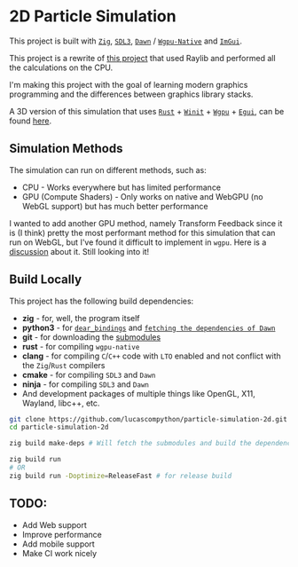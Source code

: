 # 2D Particle Simulation
This project is built with [`Zig`](https://ziglang.org/), [`SDL3`](https://github.com/libsdl-org/SDL), [`Dawn`](https://github.com/google/dawn) / [`Wgpu-Native`](https://github.com/gfx-rs/wgpu-native) and [`ImGui`](https://github.com/ocornut/imgui).

This project is a rewrite of [this project](https://github.com/lucascompython/particles) that used Raylib and performed all the calculations on the CPU.

I'm making this project with the goal of learning modern graphics programming and the differences between graphics library stacks.

A 3D version of this simulation that uses [`Rust`](https://www.rust-lang.org/) + [`Winit`](https://github.com/rust-windowing/winit) + [`Wgpu`](https://github.com/gfx-rs/wgpu) + [`Egui`](https://github.com/emilk/egui), can be found [here](https://github.com/lucascompython/particle-simulation-3d).

## Simulation Methods
The simulation can run on different methods, such as:
- CPU - Works everywhere but has limited performance
- GPU (Compute Shaders) - Only works on native and WebGPU (no WebGL support) but has much better performance

I wanted to add another GPU method, namely Transform Feedback since it is (I think) pretty the most performant method for this simulation that can run on WebGL, but I've found it difficult to implement in `wgpu`. Here is a [discussion](https://github.com/gfx-rs/wgpu/discussions/7601) about it. Still looking into it!

## Build Locally

This project has the following build dependencies:
- **zig** - for, well, the program itself
- **python3** - for [`dear_bindings`](https://github.com/dearimgui/dear_bindings) and [`fetching the dependencies of Dawn`](https://github.com/google/dawn/blob/main/tools/fetch_dawn_dependencies.py)
- **git** - for downloading the [submodules](/external)
- **rust** - for compiling `wgpu-native`
- **clang** - for compiling `C`/`C++` code with `LTO` enabled and not conflict with the `Zig`/`Rust` compilers
- **cmake** - for compiling `SDL3` and `Dawn`
- **ninja** - for compiling `SDL3` and `Dawn`
- And development packages of multiple things like OpenGL, X11, Wayland, libc++, etc.

```bash
git clone https://github.com/lucascompython/particle-simulation-2d.git
cd particle-simulation-2d

zig build make-deps # Will fetch the submodules and build the dependencies (SDL3, ImGui, Dawn, Wgpu-Native)

zig build run
# OR
zig build run -Doptimize=ReleaseFast # for release build
```

## TODO:
- Add Web support
- Improve performance
- Add mobile support
- Make CI work nicely
